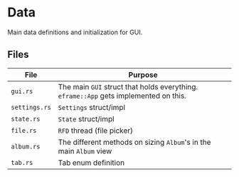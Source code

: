 # Data
Main data definitions and initialization for GUI.

## Files
| File          | Purpose |
|---------------|---------|
| `gui.rs`      | The main `GUI` struct that holds everything. `eframe::App` gets implemented on this. 
| `settings.rs` | `Settings` struct/impl
| `state.rs`    | `State` struct/impl
| `file.rs`     | `RFD` thread (file picker)
| `album.rs`    | The different methods on sizing `Album`'s in the main `Album` view
| `tab.rs`      | Tab enum definition
